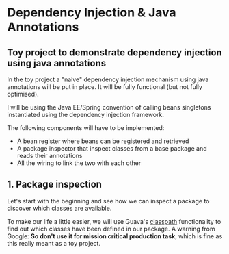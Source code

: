 # Dependency Injection & Java Annotations


## Toy project to demonstrate dependency injection using java annotations

In the toy project a "naive" dependency injection mechanism using java annotations will be put in place.
It will be fully functional (but not fully optimised).

I will be using the Java EE/Spring convention of calling beans singletons instantiated using the dependency injection framework.

The following components will have to be implemented:
* A bean register where beans can be registered and retrieved
* A package inspector that inspect classes from a base package and reads their annotations
* All the wiring to link the two with each other

## 1. Package inspection 
Let's start with the beginning and see how we can inspect a package to discover which classes are available.

To make our life a little easier, we will use Guava's [classpath](https://github.com/google/guava/wiki/ReflectionExplained#classpath) functionality to find out which classes have been defined in our package.
A warning from Google: **So don't use it for mission critical production task**, which is fine as this really meant as a toy project.

